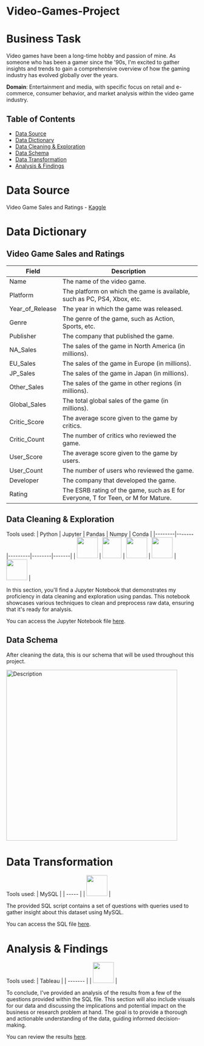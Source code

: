 # Video-Games-Project

# Business Task
Video games have been a long-time hobby and passion of mine. As someone who has been a gamer since the '90s, I'm excited to gather insights and trends to gain a comprehensive overview of how the gaming industry has evolved globally over the years.

**Domain**: Entertainment and media, with specific focus on retail and e-commerce, consumer behavior, and market analysis within the video game industry.

## Table of Contents
- [Data Source](#data-source)
- [Data Dictionary](#data-dictionary)
- [Data Cleaning & Exploration](#data-cleaning--exploration)
- [Data Schema](#data-schema)
- [Data Transformation](#data-transformation)
- [Analysis & Findings](#analysis--findings)

# Data Source
Video Game Sales and Ratings - [Kaggle](https://www.kaggle.com/datasets/thedevastator/video-game-sales-and-ratings)


# Data Dictionary

## Video Game Sales and Ratings

| Field      | Description                                                                |
|-------------------|-----------------------------------------------------------------------------|
| Name              | The name of the video game.                                         |
| Platform          | The platform on which the game is available, such as PC, PS4, Xbox, etc. |
| Year_of_Release   | The year in which the game was released.                            |
| Genre             | The genre of the game, such as Action, Sports, etc.                 |
| Publisher         | The company that published the game.                                |
| NA_Sales          | The sales of the game in North America (in millions).                |
| EU_Sales          | The sales of the game in Europe (in millions).                       |
| JP_Sales          | The sales of the game in Japan (in millions).                        |
| Other_Sales       | The sales of the game in other regions (in millions).                |
| Global_Sales      | The total global sales of the game (in millions).                    |
| Critic_Score      | The average score given to the game by critics.                     |
| Critic_Count      | The number of critics who reviewed the game.                        |
| User_Score        | The average score given to the game by users.                       |
| User_Count        | The number of users who reviewed the game.                          |
| Developer         | The company that developed the game.                                |
| Rating            | The ESRB rating of the game, such as E for Everyone, T for Teen, or M for Mature. |

## Data Cleaning & Exploration

Tools used:
| Python | Jupyter | Pandas | Numpy | Conda |
|--------|-------|---------|--------|-------|
| <img src="https://github.com/rml-lee/MYSQL-Tableau-Video-Games-Project/assets/160198611/cc008c2a-1e65-46fe-99aa-fcef90c84b2b" width="55" height="55"/> | <img src="https://github.com/rml-lee/MYSQL-Tableau-Video-Games-Project/assets/160198611/029ca083-0c94-40b2-96bc-5a4ccd5199bb" width="50" height="55"/> | <img src="https://github.com/rml-lee/MYSQL-Tableau-Video-Games-Project/assets/160198611/1f1bf784-7c28-491e-9c70-d78a8cfd9ec3" width="55" height="55"/> | <img src="https://github.com/rml-lee/MYSQL-Tableau-Video-Games-Project/assets/160198611/ca024f21-791d-4cc9-836a-710df995811a" width="55" height="55"/> | <img src="https://github.com/rml-lee/MYSQL-Tableau-Video-Games-Project/assets/160198611/752b8489-df2a-457b-ab2e-294b34774a78" width="55" height="55"/> |


In this section, you'll find a Jupyter Notebook that demonstrates my proficiency in data cleaning and exploration using pandas. This notebook showcases various techniques to clean and preprocess raw data, ensuring that it's ready for analysis.

You can access the Jupyter Notebook file [here](https://github.com/rml-lee/MYSQL-Tableau-Video-Games-Project/blob/main/Data%20Cleaning%20%26%20Exploration%20-%20Video%20Games%20Data.ipynb).

## Data Schema

After cleaning the data, this is our schema that will be used throughout this project.

<img src="https://github.com/rml-lee/MYSQL-Tableau-Video-Games-Project/blob/main/video_games%20schema.png" alt="Description" width="450"/>

# Data Transformation

Tools used:
| MySQL |
| ----- |
| <img src="https://github.com/rml-lee/MYSQL-Tableau-Video-Games-Project/assets/160198611/a1f80d2c-f675-4c97-b497-f21377fd0042" width="55" height="55"/> |


The provided SQL script contains a set of questions with queries used to gather insight about this dataset using MySQL. 

You can access the SQL file [here](https://github.com/rml-lee/MYSQL-Tableau-Video-Games-Project/blob/main/Video%20Games%20Project.sql).

# Analysis & Findings

Tools used:
| Tableau |
| ------- |
| <img src="https://github.com/rml-lee/MYSQL-Tableau-Video-Games-Project/assets/160198611/fb9f12dc-8640-4197-b3f6-ab0ce2241bc1" width="55" height="55"/> |


To conclude, I've provided an analysis of the results from a few of the questions provided within the SQL file. This section will also include visuals for our data and discussing the implications and potential impact on the business or research problem at hand. The goal is to provide a thorough and actionable understanding of the data, guiding informed decision-making.

You can review the results [here](https://github.com/rml-lee/MYSQL-Tableau-Video-Games-Project/blob/main/Analysis-Findings.md).
